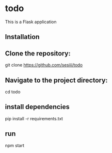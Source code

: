 # todo

This is a Flask application 
## Installation

## Clone the repository:
git clone https://github.com/sesiii/todo

## Navigate to the project directory:
cd todo

## install dependencies
pip install -r requirements.txt

## run
npm start


